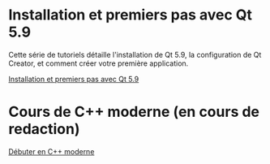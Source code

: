 
# Installation et premiers pas avec Qt 5.9

Cette série de tutoriels détaille l'installation de Qt 5.9, la configuration de Qt Creator, et comment créer votre première application.

[Installation et premiers pas avec Qt 5.9](qtinstall/index.md)

# Cours de C++ moderne (en cours de redaction)

[Débuter en C++ moderne](cppbook/index.md)
